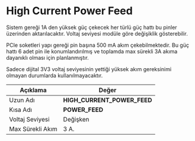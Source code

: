 # High Current Power Feed

Sistem gereği 1A den yüksek güç çekecek her türlü güç hattı bu pinler üzerinden aktarılacaktır. Voltaj seviyesi modüle göre değişiklik gösterebilir. 

PCIe soketleri yapı gereği pin başına 500 mA akım çekebilmektedir. Bu güç hattı 6 adet pin ile konumlandırılmış ve toplamda max sürekli 3A akıma dayanıklı olması için planlanmıştır.

Sadece dijital 3V3 voltaj seviyesinin yettiği yüksek akım gereksinimi olmayan durumlarda kullanılmayacaktır.

| Açıklama         | Değer                       |
|------------------|-----------------------------|
| Uzun Adı         | **HIGH_CURRENT_POWER_FEED** |
| Kısa Adı         | **POWER_FEED**              |
| Voltaj Seviyesi  | Değişken                    |
| Max Sürekli Akım | 3 A.                        |
